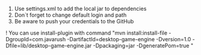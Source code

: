 1. Use settings.xml to add the local jar to dependencies
2. Don`t forget to change default login and path
3. Be aware to push your credentials to the GitHub

! You can use install-plugin with command
"mvn install:install-file -DgroupId=com.javarush -DartifactId=desktop-game-engine -Dversion=1.0 -Dfile=lib/desktop-game-engine.jar -Dpackaging=jar -DgeneratePom=true "